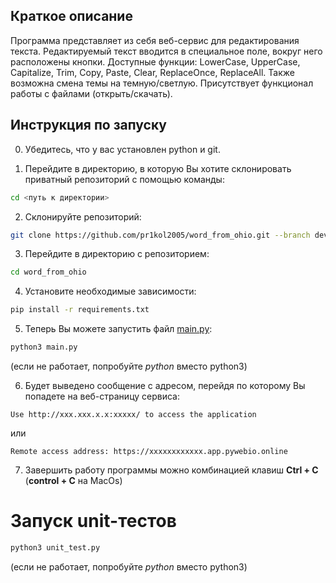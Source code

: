 ## Краткое описание
Программа представляет из себя веб-сервис для редактирования текста. Редактируемый текст вводится  в специальное поле, вокруг него расположены кнопки. Доступные функции: LowerCase, UpperCase, Capitalize, Trim, Copy, Paste, Clear, ReplaceOnce, ReplaceAll. Также возможна смена темы на темную/светлую. Присутствует функционал работы с файлами (открыть/скачать).

## Инструкция по запуску
0. Убедитесь, что у вас установлен python и git. 

1. Перейдите в директорию, в которую Вы хотите склонировать приватный репозиторий с помощью команды:

```sh
cd <путь к директории>
```

2. Склонируйте репозиторий:

```sh
git clone https://github.com/pr1kol2005/word_from_ohio.git --branch dev
```

3. Перейдите в директорию с репозиторием:

```sh
cd word_from_ohio
```

4. Установите необходимые зависимости:

```sh
pip install -r requirements.txt
```

5. Теперь Вы можете запустить файл [main.py](main.py):

```sh
python3 main.py
```
(если не работает, попробуйте *python* вместо python3)

6. Будет выведено сообщение с адресом, перейдя по которому Вы попадете на веб-страницу сервиса:

```Use http://xxx.xxx.x.x:xxxxx/ to access the application```

или

```Remote access address: https://xxxxxxxxxxxx.app.pywebio.online```

7. Завершить работу программы можно комбинацией клавиш **Ctrl + C** (**control + C** на MacOs)

# Запуск unit-тестов

```sh
python3 unit_test.py
```
(если не работает, попробуйте *python* вместо python3)
